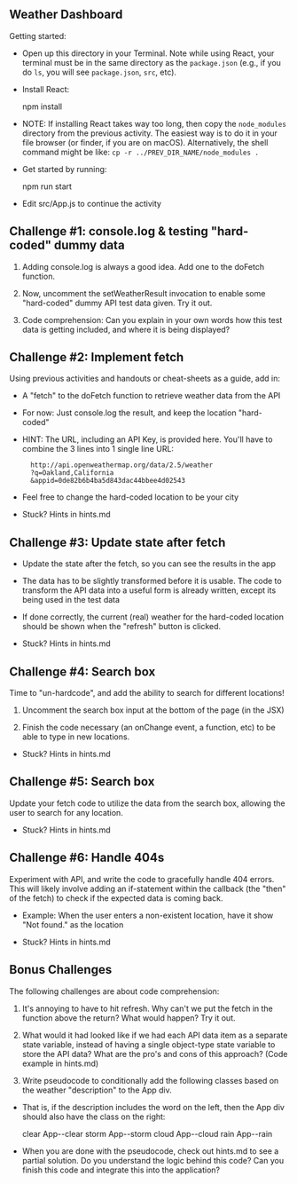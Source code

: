 Weather Dashboard
----------------------

Getting started:

- Open up this directory in your Terminal.  Note while using React, your
  terminal must be in the same directory as the `package.json` (e.g., if you do
  `ls`, you will see `package.json`, `src`, etc).

- Install React:

    npm install

- NOTE: If installing React takes way too long, then copy the `node_modules`
  directory from the previous activity. The easiest way is to do it in your
  file browser (or finder, if you are on macOS). Alternatively, the shell
  command might be like: `cp -r ../PREV_DIR_NAME/node_modules .`

- Get started by running:

    npm run start

- Edit src/App.js to continue the activity



Challenge #1: console.log & testing "hard-coded" dummy data
-------------------------------------------------------------------------

1. Adding console.log is always a good idea. Add one to the doFetch function.

2. Now, uncomment the setWeatherResult invocation to enable some "hard-coded"
dummy API test data given. Try it out.

3. Code comprehension: Can you explain in your own words how this test data is
getting included, and where it is being displayed?



Challenge #2: Implement fetch
-------------------------------------------------------------------------

Using previous activities and handouts or cheat-sheets as a guide, add in:

- A "fetch" to the doFetch function to retrieve weather data from the API

- For now: Just console.log the result, and keep the location "hard-coded"

- HINT: The URL, including an API Key, is provided here. You'll have to
  combine the 3 lines into 1 single line URL:

        http://api.openweathermap.org/data/2.5/weather
        ?q=Oakland,California
        &appid=0de82b6b4ba5d843dac44bbee4d02543

- Feel free to change the hard-coded location to be your city

- Stuck? Hints in hints.md



Challenge #3: Update state after fetch
-------------------------------------------------------------------------

- Update the state after the fetch, so you can see the results in the app

- The data has to be slightly transformed before it is usable. The code to
  transform the API data into a useful form is already written, except its
  being used in the test data

- If done correctly, the current (real) weather for the hard-coded location
  should be shown when the "refresh" button is clicked.

- Stuck? Hints in hints.md



Challenge #4: Search box
-------------------------------------------------------------------------

Time to "un-hardcode", and add the ability to search for different locations!

1. Uncomment the search box input at the bottom of the page (in the JSX)

2. Finish the code necessary (an onChange event, a function, etc) to be able to
type in new locations.

- Stuck? Hints in hints.md



Challenge #5: Search box
-------------------------------------------------------------------------

Update your fetch code to utilize the data from the search box, allowing the
user to search for any location.

- Stuck? Hints in hints.md



Challenge #6: Handle 404s
-------------------------------------------------------------------------

Experiment with API, and write the code to gracefully handle 404 errors. This
will likely involve adding an if-statement within the callback (the "then" of
the fetch) to check if the expected data is coming back.

- Example: When the user enters a non-existent location, have it show "Not
  found." as the location

- Stuck? Hints in hints.md



Bonus Challenges
---------------------------------------------

The following challenges are about code comprehension:

1. It's annoying to have to hit refresh. Why can't we put the fetch in the
function above the return? What would happen? Try it out.

2. What would it had looked like if we had each API data item as a separate
state variable, instead of having a single object-type state variable to store
the API data? What are the pro's and cons of this approach? (Code example in
hints.md)

3. Write pseudocode to conditionally add the following classes based on the
weather "description" to the App div.
  - That is, if the description includes the word on the left, then the App div
    should also have the class on the right:

      clear    App--clear
      storm    App--storm
      cloud    App--cloud
      rain     App--rain

  - When you are done with the pseudocode, check out hints.md to see a partial
    solution. Do you understand the logic behind this code? Can you finish this
    code and integrate this into the application?


